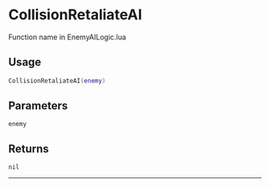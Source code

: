 # CollisionRetaliateAI
Function name in EnemyAILogic.lua
## Usage
```lua
CollisionRetaliateAI(enemy)
```
## Parameters
`enemy`
## Returns
`nil`

---